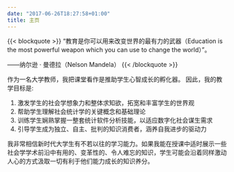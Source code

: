 ```yaml
---
date: "2017-06-26T18:27:58+01:00"
title: 主页
---
```


{{< blockquote >}}
“教育是你可以用来改变世界的最有力的武器（Education is the most powerful weapon which you can use to change the world）”。

——纳尔逊 · 曼德拉（Nelson Mandela）
{{< /blockquote >}}

作为一名大学教师，我把课堂看作是推助学生心智成长的孵化器。 因此，我的教学目标是:
1. 激发学生的社会学想象力和整体求知欲，拓宽和丰富学生的世界观
2. 帮助学生理解社会统计学的关键概念和基础理论
3. 训练学生娴熟掌握一整套统计软件分析技能，以适应数字化社会谋生需求
4. 引导学生成为独立、自主、批判的知识消费者，涵养自我进步的驱动力

我非常相信新时代大学生有不若以往的学习能力。如果我能在授课中适时展示一些社会学学术前沿中有用的、变革性的、令人难忘的知识，学生可能会沿着同样激动人心的方式汲取一切有利于他们能力成长的知识养分。 

